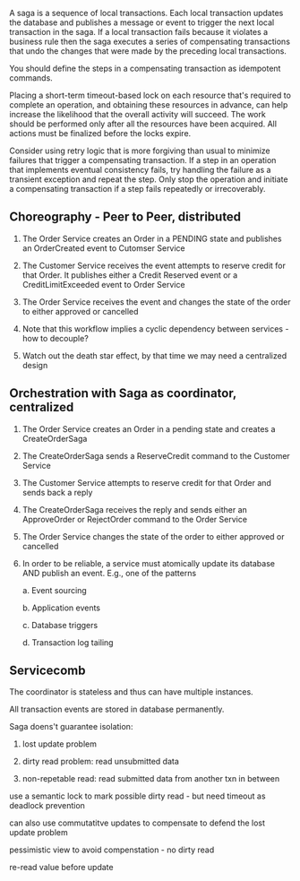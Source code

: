 A saga is a sequence of local transactions. Each local transaction updates the database and publishes a message or event to trigger the next local transaction in the saga. If a local transaction fails because it violates a business rule then the saga executes a series of compensating transactions that undo the changes that were made by the preceding local transactions.

You should define the steps in a compensating transaction as idempotent commands.

Placing a short-term timeout-based lock on each resource that's required to complete an operation, and obtaining these resources in advance, can help increase the likelihood that the overall activity will succeed. The work should be performed only after all the resources have been acquired. All actions must be finalized before the locks expire.

Consider using retry logic that is more forgiving than usual to minimize failures that trigger a compensating transaction. If a step in an operation that implements eventual consistency fails, try handling the failure as a transient exception and repeat the step. Only stop the operation and initiate a compensating transaction if a step fails repeatedly or irrecoverably.

Choreography - Peer to Peer, distributed
-------

1. The Order Service creates an Order in a PENDING state and publishes an OrderCreated event to Cutomser Service

2. The Customer Service receives the event attempts to reserve credit for that Order. It publishes either a Credit Reserved event or a CreditLimitExceeded event to Order Service

3. The Order Service receives the event and changes the state of the order to either approved or cancelled

5. Note that this workflow implies a cyclic dependency between services - how to decouple?

6. Watch out the death star effect, by that time we may need a centralized design


Orchestration with Saga as coordinator, centralized
--------
1. The Order Service creates an Order in a pending state and creates a CreateOrderSaga

2. The CreateOrderSaga sends a ReserveCredit command to the Customer Service

3. The Customer Service attempts to reserve credit for that Order and sends back a reply

4. The CreateOrderSaga receives the reply and sends either an ApproveOrder or RejectOrder command to the Order Service

5. The Order Service changes the state of the order to either approved or cancelled

6. In order to be reliable, a service must atomically update its database AND publish an event. E.g., one of the patterns

	a. Event sourcing

	b. Application events

	c. Database triggers

	d. Transaction log tailing


Servicecomb 
------------
The coordinator is stateless and thus can have multiple instances.

All transaction events are stored in database permanently.

Saga doens't guarantee isolation:

1. lost update problem 

2. dirty read problem: read unsubmitted data 

3. non-repetable read: read submitted data from another txn in between


use a semantic lock to mark possible dirty read - but need timeout as deadlock prevention

can also use commutatitve updates to compensate to defend the lost update problem

pessimistic view to avoid compenstation - no dirty read

re-read value before update
